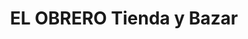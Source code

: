 ---
title: "EL OBRERO Tienda y Bazar"
url: /salto/el-obrero-tienda-y-bazar/
shop: tienda de variedades
---